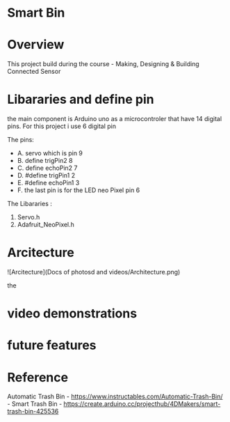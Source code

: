 
# Smart Bin


# Overview 

This project build during the course - Making, Designing & Building Connected Sensor

# Libararies and define pin 

the main component is Arduino uno as a microcontroler that have 14 digital pins.
For this project i use 6 digital pin 

The pins: 
+ A. servo which is pin 9
+ B. define trigPin2 8
+ C. define echoPin2 7
+ D. #define trigPin1 2
+ E. #define echoPin1 3
+ F. the last pin is for the LED neo Pixel pin 6

The Libararies : 
1. Servo.h
2. Adafruit_NeoPixel.h




# Arcitecture 
 ![Arcitecture](Docs of photosd and videos/Architecture.png)

the
# video demonstrations


# future features
# Reference 

Automatic Trash Bin - https://www.instructables.com/Automatic-Trash-Bin/ - 
Smart Trash Bin - https://create.arduino.cc/projecthub/4DMakers/smart-trash-bin-425536
